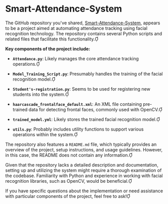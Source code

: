 # Smart-Attendance-System
The GitHub repository you've shared, [Smart-Attendance-System](https://github.com/tarunmarskolhe14/Smart-Attendance-System/tree/main), appears to be a project aimed at automating attendance tracking using facial recognition technology. The repository contains several Python scripts and related files that facilitate this functionality.

**Key components of the project include:**

- **`Attendance.py`**: Likely manages the core attendance tracking operations.

- **`Model_Training_Script.py`**: Presumably handles the training of the facial recognition model.

- **`Student's-registration.py`**: Seems to be used for registering new students into the system.

- **`haarcascade_frontalface_default.xml`**: An XML file containing pre-trained data for detecting frontal faces, commonly used with OpenCV.

- **`trained_model.yml`**: Likely stores the trained facial recognition model.

- **`utils.py`**: Probably includes utility functions to support various operations within the system.

The repository also features a `README.md` file, which typically provides an overview of the project, setup instructions, and usage guidelines. However, in this case, the README does not contain any information.

Given that the repository lacks a detailed description and documentation, setting up and utilizing the system might require a thorough examination of the codebase. Familiarity with Python and experience in working with facial recognition libraries, such as OpenCV, would be beneficial.

If you have specific questions about the implementation or need assistance with particular components of the project, feel free to ask! 
